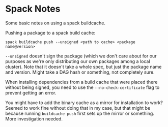# Spack Notes

Some basic notes on using a spack buildcache.

Pushing a package to a spack build cache:
```
spack buildcache push --unsigned <path to cache> <package name@version>
```

`--unsigned` doesn't sign the package (which we don't care about for our
purposes as we're only distributing our own packages among a local cluster).
Note that it doesn't take a whole spec, but just the package name and version.
Might take a DAG hash or something, not completely sure.

When installing dependencies from a build cache that were placed there
without being signed, you need to use the `--no-check-certificate`
flag to prevent getting an error.

You might have to add the binary cache as a mirror for installation to
work? Seemed to work fine without doing that in my case, but that might
be because running `buildcache push` first sets up the mirror or
something. More investigation needed.
